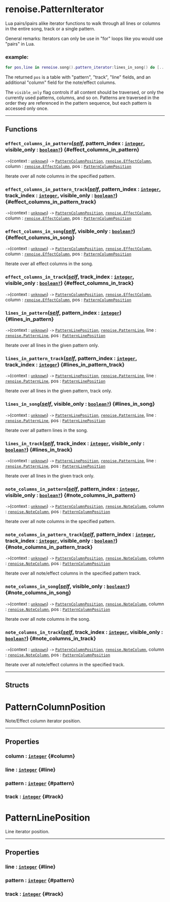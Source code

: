 # renoise.PatternIterator  
Lua pairs/ipairs alike iterator functions to walk through all lines or columns
in the entire song, track or a single pattern.

General remarks: Iterators can only be use in "for" loops like you would use
"pairs" in Lua.

### example:
```lua
for pos,line in renoise.song().pattern_iterator:lines_in_song() do [...] end
```
The returned `pos` is a table with "pattern", "track", "line" fields, and an
additional "column" field for the note/effect columns.

The `visible_only` flag controls if all content should be traversed, or only
the currently used patterns, columns, and so on. Patterns are traversed in the
order they are referenced in the pattern sequence, but each pattern is accessed
only once.
  

---  
## Functions
### `effect_columns_in_pattern`([*self*](../../API/builtins/self.md), pattern_index : [`integer`](../../API/builtins/integer.md), visible_only : [`boolean`](../../API/builtins/boolean.md)[`?`](../../API/builtins/nil.md)) {#effect_columns_in_pattern}
`->`(context : [`unknown`](../../API/builtins/unknown.md)) `->` [`PatternColumnPosition`](#patterncolumnposition), [`renoise.EffectColumn`](../../API/renoise/renoise.EffectColumn.md), column : [`renoise.EffectColumn`](../../API/renoise/renoise.EffectColumn.md), pos : [`PatternColumnPosition`](#patterncolumnposition)  

 Iterate over all note columns in the specified pattern.
### `effect_columns_in_pattern_track`([*self*](../../API/builtins/self.md), pattern_index : [`integer`](../../API/builtins/integer.md), track_index : [`integer`](../../API/builtins/integer.md), visible_only : [`boolean`](../../API/builtins/boolean.md)[`?`](../../API/builtins/nil.md)) {#effect_columns_in_pattern_track}
`->`(context : [`unknown`](../../API/builtins/unknown.md)) `->` [`PatternColumnPosition`](#patterncolumnposition), [`renoise.EffectColumn`](../../API/renoise/renoise.EffectColumn.md), column : [`renoise.EffectColumn`](../../API/renoise/renoise.EffectColumn.md), pos : [`PatternColumnPosition`](#patterncolumnposition)  

### `effect_columns_in_song`([*self*](../../API/builtins/self.md), visible_only : [`boolean`](../../API/builtins/boolean.md)[`?`](../../API/builtins/nil.md)) {#effect_columns_in_song}
`->`(context : [`unknown`](../../API/builtins/unknown.md)) `->` [`PatternColumnPosition`](#patterncolumnposition), [`renoise.EffectColumn`](../../API/renoise/renoise.EffectColumn.md), column : [`renoise.EffectColumn`](../../API/renoise/renoise.EffectColumn.md), pos : [`PatternColumnPosition`](#patterncolumnposition)  

 Iterate over all effect columns in the song.
### `effect_columns_in_track`([*self*](../../API/builtins/self.md), track_index : [`integer`](../../API/builtins/integer.md), visible_only : [`boolean`](../../API/builtins/boolean.md)[`?`](../../API/builtins/nil.md)) {#effect_columns_in_track}
`->`(context : [`unknown`](../../API/builtins/unknown.md)) `->` [`PatternColumnPosition`](#patterncolumnposition), [`renoise.EffectColumn`](../../API/renoise/renoise.EffectColumn.md), column : [`renoise.EffectColumn`](../../API/renoise/renoise.EffectColumn.md), pos : [`PatternColumnPosition`](#patterncolumnposition)  

### `lines_in_pattern`([*self*](../../API/builtins/self.md), pattern_index : [`integer`](../../API/builtins/integer.md)) {#lines_in_pattern}
`->`(context : [`unknown`](../../API/builtins/unknown.md)) `->` [`PatternLinePosition`](#patternlineposition), [`renoise.PatternLine`](../../API/renoise/renoise.PatternLine.md), line : [`renoise.PatternLine`](../../API/renoise/renoise.PatternLine.md), pos : [`PatternLinePosition`](#patternlineposition)  

 Iterate over all lines in the given pattern only.
### `lines_in_pattern_track`([*self*](../../API/builtins/self.md), pattern_index : [`integer`](../../API/builtins/integer.md), track_index : [`integer`](../../API/builtins/integer.md)) {#lines_in_pattern_track}
`->`(context : [`unknown`](../../API/builtins/unknown.md)) `->` [`PatternLinePosition`](#patternlineposition), [`renoise.PatternLine`](../../API/renoise/renoise.PatternLine.md), line : [`renoise.PatternLine`](../../API/renoise/renoise.PatternLine.md), pos : [`PatternLinePosition`](#patternlineposition)  

 Iterate over all lines in the given pattern, track only.
### `lines_in_song`([*self*](../../API/builtins/self.md), visible_only : [`boolean`](../../API/builtins/boolean.md)[`?`](../../API/builtins/nil.md)) {#lines_in_song}
`->`(context : [`unknown`](../../API/builtins/unknown.md)) `->` [`PatternLinePosition`](#patternlineposition), [`renoise.PatternLine`](../../API/renoise/renoise.PatternLine.md), line : [`renoise.PatternLine`](../../API/renoise/renoise.PatternLine.md), pos : [`PatternLinePosition`](#patternlineposition)  

 Iterate over all pattern lines in the song.
### `lines_in_track`([*self*](../../API/builtins/self.md), track_index : [`integer`](../../API/builtins/integer.md), visible_only : [`boolean`](../../API/builtins/boolean.md)[`?`](../../API/builtins/nil.md)) {#lines_in_track}
`->`(context : [`unknown`](../../API/builtins/unknown.md)) `->` [`PatternLinePosition`](#patternlineposition), [`renoise.PatternLine`](../../API/renoise/renoise.PatternLine.md), line : [`renoise.PatternLine`](../../API/renoise/renoise.PatternLine.md), pos : [`PatternLinePosition`](#patternlineposition)  

 Iterate over all lines in the given track only.
### `note_columns_in_pattern`([*self*](../../API/builtins/self.md), pattern_index : [`integer`](../../API/builtins/integer.md), visible_only : [`boolean`](../../API/builtins/boolean.md)[`?`](../../API/builtins/nil.md)) {#note_columns_in_pattern}
`->`(context : [`unknown`](../../API/builtins/unknown.md)) `->` [`PatternColumnPosition`](#patterncolumnposition), [`renoise.NoteColumn`](../../API/renoise/renoise.NoteColumn.md), column : [`renoise.NoteColumn`](../../API/renoise/renoise.NoteColumn.md), pos : [`PatternColumnPosition`](#patterncolumnposition)  

 Iterate over all note columns in the specified pattern.
### `note_columns_in_pattern_track`([*self*](../../API/builtins/self.md), pattern_index : [`integer`](../../API/builtins/integer.md), track_index : [`integer`](../../API/builtins/integer.md), visible_only : [`boolean`](../../API/builtins/boolean.md)[`?`](../../API/builtins/nil.md)) {#note_columns_in_pattern_track}
`->`(context : [`unknown`](../../API/builtins/unknown.md)) `->` [`PatternColumnPosition`](#patterncolumnposition), [`renoise.NoteColumn`](../../API/renoise/renoise.NoteColumn.md), column : [`renoise.NoteColumn`](../../API/renoise/renoise.NoteColumn.md), pos : [`PatternColumnPosition`](#patterncolumnposition)  

 Iterate over all note/effect columns in the specified pattern track.
### `note_columns_in_song`([*self*](../../API/builtins/self.md), visible_only : [`boolean`](../../API/builtins/boolean.md)[`?`](../../API/builtins/nil.md)) {#note_columns_in_song}
`->`(context : [`unknown`](../../API/builtins/unknown.md)) `->` [`PatternColumnPosition`](#patterncolumnposition), [`renoise.NoteColumn`](../../API/renoise/renoise.NoteColumn.md), column : [`renoise.NoteColumn`](../../API/renoise/renoise.NoteColumn.md), pos : [`PatternColumnPosition`](#patterncolumnposition)  

 Iterate over all note columns in the song.
### `note_columns_in_track`([*self*](../../API/builtins/self.md), track_index : [`integer`](../../API/builtins/integer.md), visible_only : [`boolean`](../../API/builtins/boolean.md)[`?`](../../API/builtins/nil.md)) {#note_columns_in_track}
`->`(context : [`unknown`](../../API/builtins/unknown.md)) `->` [`PatternColumnPosition`](#patterncolumnposition), [`renoise.NoteColumn`](../../API/renoise/renoise.NoteColumn.md), column : [`renoise.NoteColumn`](../../API/renoise/renoise.NoteColumn.md), pos : [`PatternColumnPosition`](#patterncolumnposition)  

 Iterate over all note/effect columns in the specified track.  



---  
## Structs  
# PatternColumnPosition  
Note/Effect column iterator position.  

---  
## Properties
### column : [`integer`](../../API/builtins/integer.md) {#column}
### line : [`integer`](../../API/builtins/integer.md) {#line}
### pattern : [`integer`](../../API/builtins/integer.md) {#pattern}
### track : [`integer`](../../API/builtins/integer.md) {#track}
  

  
# PatternLinePosition  
Line iterator position.  

---  
## Properties
### line : [`integer`](../../API/builtins/integer.md) {#line}
### pattern : [`integer`](../../API/builtins/integer.md) {#pattern}
### track : [`integer`](../../API/builtins/integer.md) {#track}
  

  

